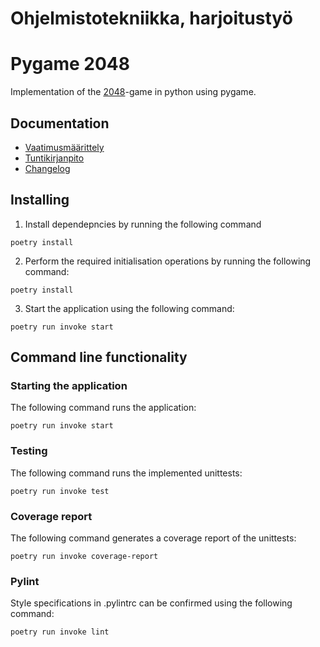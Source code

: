 # Ohjelmistotekniikka, harjoitustyö
# Pygame 2048

Implementation of the [2048](https://en.wikipedia.org/wiki/2048_(video_game))-game in python using pygame.

## Documentation

- [Vaatimusmäärittely](https://github.com/Niclas-L/ot-harjoitustyo/blob/master/documentation/vaatimusmaarittely.md)
- [Tuntikirjanpito](https://github.com/Niclas-L/ot-harjoitustyo/blob/master/documentation/tuntikirjanpito.md)
- [Changelog](https://github.com/Niclas-L/ot-harjoitustyo/blob/master/documentation/changelog.md)

## Installing
1. Install dependepncies by running the following command
```
poetry install
```
2. Perform the required initialisation operations by running the following command:
```
poetry install
```
3. Start the application using the following command:
```
poetry run invoke start
```

## Command line functionality
### Starting the application
The following command runs the application:
```
poetry run invoke start
```
### Testing
The following command runs the implemented unittests:
```
poetry run invoke test
```
### Coverage report
The following command generates a coverage report of the unittests:
```
poetry run invoke coverage-report
```
### Pylint
Style specifications in .pylintrc can be confirmed using the following command:
```
poetry run invoke lint
```
